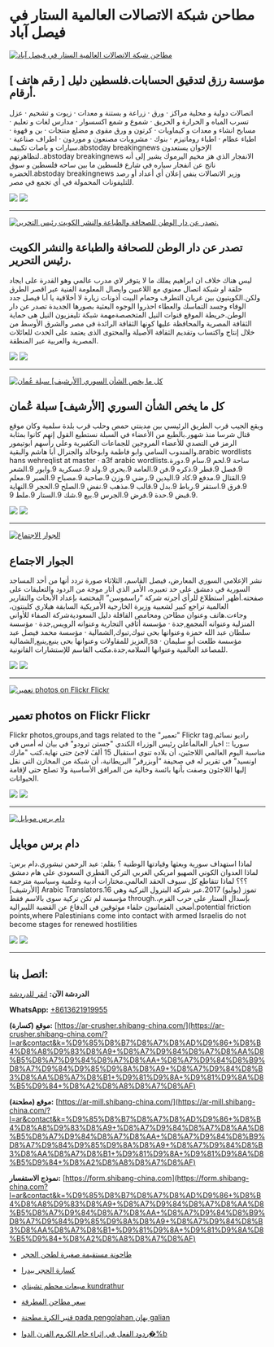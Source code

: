 # مطاحن شبكة الاتصالات العالمية الستار في فيصل آباد

<a href="https://swt.shibang-china.com/?l=ar&img&k=%D9%85%D8%B7%D8%A7%D8%AD%D9%86+%D8%B4%D8%A8%D9%83%D8%A9+%D8%A7%D9%84%D8%A7%D8%AA%D8%B5%D8%A7%D9%84%D8%A7%D8%AA+%D8%A7%D9%84%D8%B9%D8%A7%D9%84%D9%85%D9%8A%D8%A9+%D8%A7%D9%84%D8%B3%D8%AA%D8%A7%D8%B1+%D9%81%D9%8A+%D9%81%D9%8A%D8%B5%D9%84+%D8%A2%D8%A8%D8%A7%D8%AF" target="_blank">![مطاحن شبكة الاتصالات العالمية الستار في فيصل آباد](http://static.shibang-china.com/all-800x300/589.jpg)</a>

## [ رقم هاتف ] مؤسسة رزق لتدقيق الحسابات.فلسطين دليل أرقام.
اتصالات دولية و محلية مراكز &middot; ورق &middot; زراعة و بستنة و معدات &middot; زيوت و تشحيم &middot; عزل تسرب المياه و الحرارة و الحريق &middot; شموع و شمع اكسسوار &middot; مدارس لغات و تعليم &middot; مسابح انشاء و معدات و كيماويات &middot; كرتون و ورق مقوى و مضلع منتجات &middot; بن و قهوة &middot; اطباء عظام &middot; اطباء روماتيزم &middot; بنوك &middot; مشروبات مصنعون و موردون &middot; اطراف صناعية &middot; سيارات و باصات تكييف.abstoday breakingnews الإخوان يستعدون لتظاهرتهم..abstoday breakingnews الانفجار الذي هز مخيم اليرموك يشير إلى أنه ناتج عن انفجار سياره في شارع فلسطين ما بين ساحه فلسطين و سوق الخضره.abstoday breakingnews وزير الاتصالات ينفي إعلان أي أعداد أو رصد للتليفونات المحمولة في أي تجمع في مصر.


<a href="https://whatsapp.shibangsoft.com/WhatsApp.php" target="_blank" title="WhatsApp">![](http://static.shibang-china.com/icon/whatsapp.png)</a> <a href="https://swt.shibang-china.com/?l=ar&icon&k=%D9%85%D8%B7%D8%A7%D8%AD%D9%86+%D8%B4%D8%A8%D9%83%D8%A9+%D8%A7%D9%84%D8%A7%D8%AA%D8%B5%D8%A7%D9%84%D8%A7%D8%AA+%D8%A7%D9%84%D8%B9%D8%A7%D9%84%D9%85%D9%8A%D8%A9+%D8%A7%D9%84%D8%B3%D8%AA%D8%A7%D8%B1+%D9%81%D9%8A+%D9%81%D9%8A%D8%B5%D9%84+%D8%A2%D8%A8%D8%A7%D8%AF" target="_blank">![](http://static.shibang-china.com/icon/chat-ar.png)</a>

---

<a href="https://swt.shibang-china.com/?l=ar&img&k=%D9%85%D8%B7%D8%A7%D8%AD%D9%86+%D8%B4%D8%A8%D9%83%D8%A9+%D8%A7%D9%84%D8%A7%D8%AA%D8%B5%D8%A7%D9%84%D8%A7%D8%AA+%D8%A7%D9%84%D8%B9%D8%A7%D9%84%D9%85%D9%8A%D8%A9+%D8%A7%D9%84%D8%B3%D8%AA%D8%A7%D8%B1+%D9%81%D9%8A+%D9%81%D9%8A%D8%B5%D9%84+%D8%A2%D8%A8%D8%A7%D8%AF" target="_blank">![تصدر عن دار الوطن للصحافة والطباعة والنشر الكويت رئيس التحرير.](http://static.shibang-china.com/all-800x300/639.jpg)</a>

## تصدر عن دار الوطن للصحافة والطباعة والنشر الكويت رئيس التحرير.
ليس هناك خلاف ان ابراهيم يملك ما لا يتوفر لاي مدرب عالمي وهو القدرة على ايجاد حلقة او شبكة اتصال معنوي مع اللاعبين وايصال المعلومة الفنية عبر اقصر الطرق ولكن.الكويتيون بين غربان التطرف وحمام البيت أذونات زيارة لا أخلاقية يا أبا فيصل جدد الوفاء وجسد التماسك والعطاء احذروا الوجوه البعثية بصورها الجديدة تصدر عن دار الوطن.خريطة الموقع قنوات النيل المتخصصةمهمة شبكة تليفزيون النيل هى حماية الثقافة المصرية والمحافظة عليها كونها الثقافة الرائدة فى مصر والشرق الأوسط من خلال إنتاج واكتساب وتقديم الثقافة الأصيلة والمحتوى الذى يعتمد على الحدث للعائلات المصرية والعربية عبر المنطقة.


<a href="https://whatsapp.shibangsoft.com/WhatsApp.php" target="_blank" title="WhatsApp">![](http://static.shibang-china.com/icon/whatsapp.png)</a> <a href="https://swt.shibang-china.com/?l=ar&icon&k=%D9%85%D8%B7%D8%A7%D8%AD%D9%86+%D8%B4%D8%A8%D9%83%D8%A9+%D8%A7%D9%84%D8%A7%D8%AA%D8%B5%D8%A7%D9%84%D8%A7%D8%AA+%D8%A7%D9%84%D8%B9%D8%A7%D9%84%D9%85%D9%8A%D8%A9+%D8%A7%D9%84%D8%B3%D8%AA%D8%A7%D8%B1+%D9%81%D9%8A+%D9%81%D9%8A%D8%B5%D9%84+%D8%A2%D8%A8%D8%A7%D8%AF" target="_blank">![](http://static.shibang-china.com/icon/chat-ar.png)</a>

---

<a href="https://swt.shibang-china.com/?l=ar&img&k=%D9%85%D8%B7%D8%A7%D8%AD%D9%86+%D8%B4%D8%A8%D9%83%D8%A9+%D8%A7%D9%84%D8%A7%D8%AA%D8%B5%D8%A7%D9%84%D8%A7%D8%AA+%D8%A7%D9%84%D8%B9%D8%A7%D9%84%D9%85%D9%8A%D8%A9+%D8%A7%D9%84%D8%B3%D8%AA%D8%A7%D8%B1+%D9%81%D9%8A+%D9%81%D9%8A%D8%B5%D9%84+%D8%A2%D8%A8%D8%A7%D8%AF" target="_blank">![كل ما يخص الشأن السوري [الأرشيف] سبلة عُمان](http://static.shibang-china.com/all-800x300/875.jpg)</a>

## كل ما يخص الشأن السوري [الأرشيف] سبلة عُمان
ويقع الجيب قرب الطريق الرئيسي بين مدينتي حمص وحلب قرب بلدة سلمية وكان موقع قتال شرسا منذ شهور.بالطبع من الأعضاء في السبلة نستطيع القول إنهم كانوا بمثابة الرمز في التصدي للأعضاء المروجين للجماعات التكفيرية وعلى رأسهم ابوتيمور والمندوب السامي وابو فاطمة وابوخالد والجنرال أبا هاشم والبقية.arabic wordlists hans wehreqlist at master · a3f arabic wordlists.ساحة 9.لحم 9.سام 9.دورة 9.فصل 9.قطر 9.ذكره 9.فن 9.العامة 9.بحري 9.ولد 9.عسكرية 9.وابور 9.الشعر 9.القتال 9.مدفع 9.كاد 9.اليدين 9.رضي 9.وزن 9.صاحبة 9.مصباح 9.الصبر 9.معلم 9.فرق 9.استقر 9.رباط 9.بدل 9.قالب 9.مذھب 9.نفض 9.الصلح 9.الحجر 9.النھاية 9.قبض 9.حدة 9.فرض 9.الجرس 9.بيع 9.شك 9.الستار 9.ملط 9.


<a href="https://whatsapp.shibangsoft.com/WhatsApp.php" target="_blank" title="WhatsApp">![](http://static.shibang-china.com/icon/whatsapp.png)</a> <a href="https://swt.shibang-china.com/?l=ar&icon&k=%D9%85%D8%B7%D8%A7%D8%AD%D9%86+%D8%B4%D8%A8%D9%83%D8%A9+%D8%A7%D9%84%D8%A7%D8%AA%D8%B5%D8%A7%D9%84%D8%A7%D8%AA+%D8%A7%D9%84%D8%B9%D8%A7%D9%84%D9%85%D9%8A%D8%A9+%D8%A7%D9%84%D8%B3%D8%AA%D8%A7%D8%B1+%D9%81%D9%8A+%D9%81%D9%8A%D8%B5%D9%84+%D8%A2%D8%A8%D8%A7%D8%AF" target="_blank">![](http://static.shibang-china.com/icon/chat-ar.png)</a>

---

<a href="https://swt.shibang-china.com/?l=ar&img&k=%D9%85%D8%B7%D8%A7%D8%AD%D9%86+%D8%B4%D8%A8%D9%83%D8%A9+%D8%A7%D9%84%D8%A7%D8%AA%D8%B5%D8%A7%D9%84%D8%A7%D8%AA+%D8%A7%D9%84%D8%B9%D8%A7%D9%84%D9%85%D9%8A%D8%A9+%D8%A7%D9%84%D8%B3%D8%AA%D8%A7%D8%B1+%D9%81%D9%8A+%D9%81%D9%8A%D8%B5%D9%84+%D8%A2%D8%A8%D8%A7%D8%AF" target="_blank">![الجوار الاجتماع](http://static.shibang-china.com/all-800x300/982.jpg)</a>

## الجوار الاجتماع
نشر الإعلامي السوري المعارض، فيصل القاسم، الثلاثاء صورة تردد أنها من أحد المساجد السورية في دمشق على حد تعبيره، الأمر الذي أثار موجة من الردود والتعليقات على صفحته.أظهر استطلاع للرأي أجرته شركة “راسموسن” المختصة بإعداد الأبحاث والتقارير العالمية تراجع كبير لشعبية وزيرة الخارجية الأمريكية السابقة هيلاري كلينتون، وجاءت.هاتف وعنوان مطاحن ومحامص القافلة دليل السعوديةشركة الصفاء للأواني المنزلية وعنوانه المجمع,جدة &middot; مؤسسة أثافي التجارية وعنوانه الرويس,جدة &middot; مؤسسة سلطان عبد الله حمزة وعنوانها بحى تبوك,تبوك,الشمالية &middot; مؤسسة محمد فيصل عبد العزيز للمقاولات وعنوانها بحى ينبع,ينبع,الشمالية,sa &middot; مؤسسة طلعت أبو سليمان للمصاعد العالمية وعنوانها السلامه,جدة.مكتب القاسم للإستشارات القانونية.


<a href="https://whatsapp.shibangsoft.com/WhatsApp.php" target="_blank" title="WhatsApp">![](http://static.shibang-china.com/icon/whatsapp.png)</a> <a href="https://swt.shibang-china.com/?l=ar&icon&k=%D9%85%D8%B7%D8%A7%D8%AD%D9%86+%D8%B4%D8%A8%D9%83%D8%A9+%D8%A7%D9%84%D8%A7%D8%AA%D8%B5%D8%A7%D9%84%D8%A7%D8%AA+%D8%A7%D9%84%D8%B9%D8%A7%D9%84%D9%85%D9%8A%D8%A9+%D8%A7%D9%84%D8%B3%D8%AA%D8%A7%D8%B1+%D9%81%D9%8A+%D9%81%D9%8A%D8%B5%D9%84+%D8%A2%D8%A8%D8%A7%D8%AF" target="_blank">![](http://static.shibang-china.com/icon/chat-ar.png)</a>

---

<a href="https://swt.shibang-china.com/?l=ar&img&k=%D9%85%D8%B7%D8%A7%D8%AD%D9%86+%D8%B4%D8%A8%D9%83%D8%A9+%D8%A7%D9%84%D8%A7%D8%AA%D8%B5%D8%A7%D9%84%D8%A7%D8%AA+%D8%A7%D9%84%D8%B9%D8%A7%D9%84%D9%85%D9%8A%D8%A9+%D8%A7%D9%84%D8%B3%D8%AA%D8%A7%D8%B1+%D9%81%D9%8A+%D9%81%D9%8A%D8%B5%D9%84+%D8%A2%D8%A8%D8%A7%D8%AF" target="_blank">![تعمير photos on Flickr Flickr](http://static.shibang-china.com/all-800x300/209.jpg)</a>

## تعمير photos on Flickr Flickr
Flickr photos,groups,and tags related to the &quot;تعمير&quot; Flickr tag.راديو نسائم سوريا :: اخبار العالمأعلن رئيس الوزراء الكندي &quot;جستن ترودو&quot; في بيان له أمس في مناسبة اليوم العالمي اللاجئين، أن بلاده تنوي استقبال 15 ألفَ لاجئ حتى نهاية.كتب &quot;مارك اونسيد&quot; في تقرير له في صحيفة “أوبزرفر” البريطانية، أن شبكة من المخازن التي نقل إليها اللاجئون وصفت بأنها بائسة وخالية من المرافق الأساسية ولا تصلح حتى لإقامة الحيوانات.


<a href="https://whatsapp.shibangsoft.com/WhatsApp.php" target="_blank" title="WhatsApp">![](http://static.shibang-china.com/icon/whatsapp.png)</a> <a href="https://swt.shibang-china.com/?l=ar&icon&k=%D9%85%D8%B7%D8%A7%D8%AD%D9%86+%D8%B4%D8%A8%D9%83%D8%A9+%D8%A7%D9%84%D8%A7%D8%AA%D8%B5%D8%A7%D9%84%D8%A7%D8%AA+%D8%A7%D9%84%D8%B9%D8%A7%D9%84%D9%85%D9%8A%D8%A9+%D8%A7%D9%84%D8%B3%D8%AA%D8%A7%D8%B1+%D9%81%D9%8A+%D9%81%D9%8A%D8%B5%D9%84+%D8%A2%D8%A8%D8%A7%D8%AF" target="_blank">![](http://static.shibang-china.com/icon/chat-ar.png)</a>

---

<a href="https://swt.shibang-china.com/?l=ar&img&k=%D9%85%D8%B7%D8%A7%D8%AD%D9%86+%D8%B4%D8%A8%D9%83%D8%A9+%D8%A7%D9%84%D8%A7%D8%AA%D8%B5%D8%A7%D9%84%D8%A7%D8%AA+%D8%A7%D9%84%D8%B9%D8%A7%D9%84%D9%85%D9%8A%D8%A9+%D8%A7%D9%84%D8%B3%D8%AA%D8%A7%D8%B1+%D9%81%D9%8A+%D9%81%D9%8A%D8%B5%D9%84+%D8%A2%D8%A8%D8%A7%D8%AF" target="_blank">![دام برس موبايل](http://static.shibang-china.com/all-800x300/91.jpg)</a>

## دام برس موبايل
لماذا استهداف سورية وبعثها وقيادتها الوطنية ؟ بقلم: عبد الرحمن تيشوري.دام برس: لماذا العدوان الكوني الصهيو امريكي الغربي التركي القطري السعودي على هام دمشق ؟؟؟ لماذا تتقاطع كل سيوف الحقد العالمي.مختارات أدبية وعلمية وسياسية مترجمة [الأرشيف] Arabic Translators.16 تموز (يوليو) 2017.عبر شركة البترول التركية وهي مؤسسة لم تكن تركية سوى بالاسم فقط through.بإسدال الستار على حرب القرم، أضحى العثمانيون حلفاء موثوقين في الدفاع عن القضية الليبرالية.potential friction points,where Palestinians come into contact with armed Israelis do not become stages for renewed hostilities


<a href="https://whatsapp.shibangsoft.com/WhatsApp.php" target="_blank" title="WhatsApp">![](http://static.shibang-china.com/icon/whatsapp.png)</a> <a href="https://swt.shibang-china.com/?l=ar&icon&k=%D9%85%D8%B7%D8%A7%D8%AD%D9%86+%D8%B4%D8%A8%D9%83%D8%A9+%D8%A7%D9%84%D8%A7%D8%AA%D8%B5%D8%A7%D9%84%D8%A7%D8%AA+%D8%A7%D9%84%D8%B9%D8%A7%D9%84%D9%85%D9%8A%D8%A9+%D8%A7%D9%84%D8%B3%D8%AA%D8%A7%D8%B1+%D9%81%D9%8A+%D9%81%D9%8A%D8%B5%D9%84+%D8%A2%D8%A8%D8%A7%D8%AF" target="_blank">![](http://static.shibang-china.com/icon/chat-ar.png)</a>

---
## اتصل بنا:

**الدردشة الآن:** [انقر للدردشة](https://swt.shibang-china.com?l=ar&contact&k=%D9%85%D8%B7%D8%A7%D8%AD%D9%86+%D8%B4%D8%A8%D9%83%D8%A9+%D8%A7%D9%84%D8%A7%D8%AA%D8%B5%D8%A7%D9%84%D8%A7%D8%AA+%D8%A7%D9%84%D8%B9%D8%A7%D9%84%D9%85%D9%8A%D8%A9+%D8%A7%D9%84%D8%B3%D8%AA%D8%A7%D8%B1+%D9%81%D9%8A+%D9%81%D9%8A%D8%B5%D9%84+%D8%A2%D8%A8%D8%A7%D8%AF)

**WhatsApp:**  [+8613621919955](https://whatsapp.shibangsoft.com/WhatsApp.php)

**موقع (كسارة):** [https://ar-crusher.shibang-china.com/](https://ar-crusher.shibang-china.com/?l=ar&contact&k=%D9%85%D8%B7%D8%A7%D8%AD%D9%86+%D8%B4%D8%A8%D9%83%D8%A9+%D8%A7%D9%84%D8%A7%D8%AA%D8%B5%D8%A7%D9%84%D8%A7%D8%AA+%D8%A7%D9%84%D8%B9%D8%A7%D9%84%D9%85%D9%8A%D8%A9+%D8%A7%D9%84%D8%B3%D8%AA%D8%A7%D8%B1+%D9%81%D9%8A+%D9%81%D9%8A%D8%B5%D9%84+%D8%A2%D8%A8%D8%A7%D8%AF)

**موقع (مطحنة):** [https://ar-mill.shibang-china.com/](https://ar-mill.shibang-china.com/?l=ar&contact&k=%D9%85%D8%B7%D8%A7%D8%AD%D9%86+%D8%B4%D8%A8%D9%83%D8%A9+%D8%A7%D9%84%D8%A7%D8%AA%D8%B5%D8%A7%D9%84%D8%A7%D8%AA+%D8%A7%D9%84%D8%B9%D8%A7%D9%84%D9%85%D9%8A%D8%A9+%D8%A7%D9%84%D8%B3%D8%AA%D8%A7%D8%B1+%D9%81%D9%8A+%D9%81%D9%8A%D8%B5%D9%84+%D8%A2%D8%A8%D8%A7%D8%AF)

**نموذج الاستفسار:** [https://form.shibang-china.com](https://form.shibang-china.com?l=ar&contact&k=%D9%85%D8%B7%D8%A7%D8%AD%D9%86+%D8%B4%D8%A8%D9%83%D8%A9+%D8%A7%D9%84%D8%A7%D8%AA%D8%B5%D8%A7%D9%84%D8%A7%D8%AA+%D8%A7%D9%84%D8%B9%D8%A7%D9%84%D9%85%D9%8A%D8%A9+%D8%A7%D9%84%D8%B3%D8%AA%D8%A7%D8%B1+%D9%81%D9%8A+%D9%81%D9%8A%D8%B5%D9%84+%D8%A2%D8%A8%D8%A7%D8%AF)

* [طاحونة مستقيمة صغيرة لطحن الحجر](../28/%D8%B7%D8%A7%D8%AD%D9%88%D9%86%D8%A9%20%D9%85%D8%B3%D8%AA%D9%82%D9%8A%D9%85%D8%A9%20%D8%B5%D8%BA%D9%8A%D8%B1%D8%A9%20%D9%84%D8%B7%D8%AD%D9%86%20%D8%A7%D9%84%D8%AD%D8%AC%D8%B1.md)

* [كسارة الحجر بيدرا](../26/%D9%83%D8%B3%D8%A7%D8%B1%D8%A9%20%D8%A7%D9%84%D8%AD%D8%AC%D8%B1%20%D8%A8%D9%8A%D8%AF%D8%B1%D8%A7.md)

* [مبيعات محطم تشيناي kundrathur](../26/%D9%85%D8%A8%D9%8A%D8%B9%D8%A7%D8%AA%20%D9%85%D8%AD%D8%B7%D9%85%20%D8%AA%D8%B4%D9%8A%D9%86%D8%A7%D9%8A%20kundrathur.md)

* [سعر مطاحن المطرقة](../29/%D8%B3%D8%B9%D8%B1%20%D9%85%D8%B7%D8%A7%D8%AD%D9%86%20%D8%A7%D9%84%D9%85%D8%B7%D8%B1%D9%82%D8%A9.md)

* [قنبر الكرة مطحنة pada pengolahan بهان galian](../27/%D9%82%D9%86%D8%A8%D8%B1%20%D8%A7%D9%84%D9%83%D8%B1%D8%A9%20%D9%85%D8%B7%D8%AD%D9%86%D8%A9%20pada%20pengolahan%20%D8%A8%D9%87%D8%A7%D9%86%20galian.md)

* [ردود الفعل في إثراء خام الكروم الفرن الدوا�%b](../26/%D8%B1%D8%AF%D9%88%D8%AF%20%D8%A7%D9%84%D9%81%D8%B9%D9%84%20%D9%81%D9%8A%20%D8%A5%D8%AB%D8%B1%D8%A7%D8%A1%20%D8%AE%D8%A7%D9%85%20%D8%A7%D9%84%D9%83%D8%B1%D9%88%D9%85%20%D8%A7%D9%84%D9%81%D8%B1%D9%86%20%D8%A7%D9%84%D8%AF%D9%88%D8%A7%EF%BF%BD%25b.md)